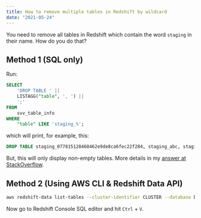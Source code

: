 ```yaml
---
title: How to remove multiple tables in Redshift by wildcard
date: "2021-05-24"
---
```


You need to remove all tables in Redshift which contain the word `staging` in their name. How do you do that?

<!--more-->

## Method 1 (SQL only)

Run:

```sql
SELECT
    'DROP TABLE ' ||
    LISTAGG("table", ', ') ||
    ';'
FROM
    svv_table_info
WHERE
    "table" LIKE 'staging_%';
```

which will print, for example, this:

```sql
DROP TABLE staging_077815128468462e9de8ca6fec22f284, staging_abc, staging_123;
```

But, this will only display non-empty tables. More details in my [answer at StackOverflow](https://stackoverflow.com/a/67579151/1245471).

## Method 2 (Using AWS CLI & Redshift Data API)

```bash
aws redshift-data list-tables --cluster-identifier CLUSTER --database DATABASE --db-user USER | jq -r '.Tables | map(.name) | map(select(contains("staging"))) | "DROP TABLE " + join(", ") + ";"' | xclip -sel clip
```

Now go to Redshift Console SQL editor and hit `Ctrl` + `V`.